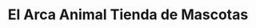 ---
title: "El Arca Animal Tienda de Mascotas"
url: /quito/el-arca-animal-tienda-de-mascotas/
shop: mascotas
---